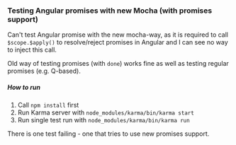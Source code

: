 ### Testing Angular promises with new Mocha (with promises support)

Can't test Angular promise with the new mocha-way, as it is required to call `$scope.$apply()` to resolve/reject promises in Angular and I can see no way to inject this call. 

Old way of testing promises (with `done`) works fine as well as testing regular promises (e.g. Q-based).

##### How to run

1. Call `npm install` first
2. Run Karma server with `node_modules/karma/bin/karma start`
3. Run single test run with `node_modules/karma/bin/karma run`

There is one test failing - one that tries to use new promises support.
